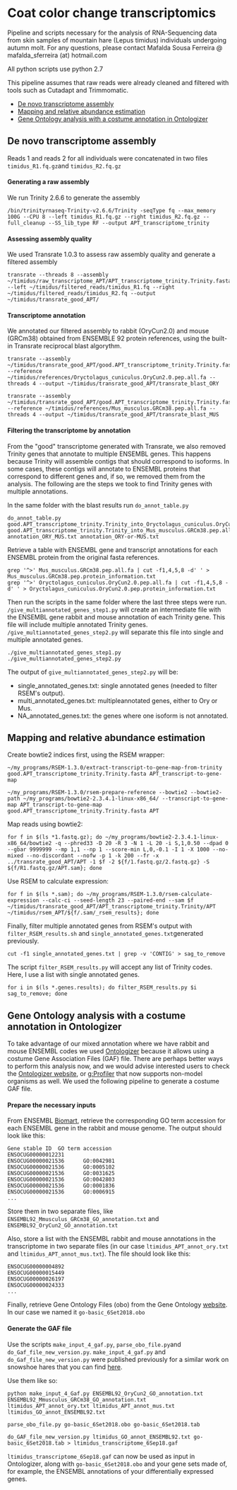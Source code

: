 # Coat color change transcriptomics
Pipeline and scripts necessary for the analysis of RNA-Sequencing data from skin samples of mountain hare (Lepus timidus) individuals undergoing autumn molt. For any questions, please contact Mafalda Sousa Ferreira @ mafalda_sferreira (at) hotmail.com

All python scripts use python 2.7

This pipeline assumes that raw reads were already cleaned and filtered with tools such as Cutadapt and Trimmomatic.

- [De novo transcriptome assembly](https://github.com/evochange/coat_color_change_transcriptomics/#de-novo-transcriptome-assembly)
- [Mapping and relative abundance estimation](https://github.com/evochange/coat_color_change_transcriptomics/#mapping-and-relative-abundance-estimation)
- [Gene Ontology analysis with a costume annotation in Ontologizer](https://github.com/evochange/coat_color_change_transcriptomics/blob/master/README.md#gene-ontology-analysis-with-a-costume-annotation-in-ontologizer)

## De novo transcriptome assembly
Reads 1 and reads 2 for all individuals were concatenated in two files ```timidus_R1.fq.gz```and ```timidus_R2.fq.gz```

#### Generating a raw assembly
We run Trinity 2.6.6 to generate the assembly

```
/bin/trinityrnaseq-Trinity-v2.6.6/Trinity -seqType fq --max_memory 100G --CPU 8 --left timidus_R1.fq.gz --right timidus_R2.fq.gz --full_cleanup --SS_lib_type RF --output APT_transcriptome_trinity
```

#### Assessing assembly quality
We used Transrate 1.0.3 to assess raw assembly quality and generate a filtered assembly

```
transrate --threads 8 --assembly ~/timidus/raw_transcriptome_APT/APT_transcriptome_trinity.Trinity.fasta --left ~/timidus/filtered_reads/timidus_R1.fq --right ~/timidus/filtered_reads/timidus_R2.fq --output ~/timidus/transrate_good_APT/
```

#### Transcriptome annotation
We annotated our filtered assembly to rabbit (OryCun2.0) and mouse (GRCm38) obtained from ENSEMBLE 92 protein references, using the built-in Transrate reciprocal blast algorythm.

```
transrate --assembly ~/timidus/transrate_good_APT/good.APT_transcriptome_trinity.Trinity.fasta --reference ~/timidus/references/Oryctolagus_cuniculus.OryCun2.0.pep.all.fa --threads 4 --output ~/timidus/transrate_good_APT/transrate_blast_ORY
```
```
transrate --assembly ~/timidus/transrate_good_APT/good.APT_transcriptome_trinity.Trinity.fasta --reference ~/timidus/references/Mus_musculus.GRCm38.pep.all.fa --threads 4 --output ~/timidus/transrate_good_APT/transrate_blast_MUS
```

#### Filtering the transcriptome by annotation
From the "good" transcriptome generated with Transrate, we also removed Trinity genes that annotate to multiple ENSEMBL genes. This happens because Trinity will assemble contigs that should correspond to isoforms. In some cases, these contigs will annotate to ENSEMBL proteins that correspond to different genes and, if so, we removed them from the analysis. The following are the steps we took to find Trinity genes with multiple annotations.

In the same folder with the blast results run ```do_annot_table.py```

```
do_annot_table.py good.APT_transcriptome_trinity.Trinity_into_Oryctolagus_cuniculus.OryCun2.0.pep.all.1.blast good.APT_transcriptome_trinity.Trinity_into_Mus_musculus.GRCm38.pep.all.1.blast annotation_ORY_MUS.txt annotation_ORY-or-MUS.txt
```

Retrieve a table with ENSEMBL gene and transcript annotations for each ENSEMBL protein from the original fasta references.

```
grep '^>' Mus_musculus.GRCm38.pep.all.fa | cut -f1,4,5,8 -d' ' > Mus_musculus.GRCm38.pep.protein_information.txt
grep '^>' Oryctolagus_cuniculus.OryCun2.0.pep.all.fa | cut -f1,4,5,8 -d' ' > Oryctolagus_cuniculus.OryCun2.0.pep.protein_information.txt
```
Then run the scripts in the same folder where the last three steps were run. ```/give_multiannotated_genes_step1.py``` will create an intermediate file with the ENSEMBL gene rabbit and mouse annotation of each Trinity gene. This file will include multiple annotated Trinity genes.  ```/give_multiannotated_genes_step2.py``` will separate this file into single and multiple annotated genes.
```
./give_multiannotated_genes_step1.py
./give_multiannotated_genes_step2.py
```
The output of ```give_multiannotated_genes_step2.py``` will be:

- single_annotated_genes.txt: single annotated genes (needed to filter RSEM's output).
- multi_annotated_genes.txt: multipleannotated genes, either to Ory or Mus.
- NA_annotated_genes.txt: the genes where one isoform is not annotated.

## Mapping and relative abundance estimation

Create bowtie2 indices first, using the RSEM wrapper:

```
~/my_programs/RSEM-1.3.0/extract-transcript-to-gene-map-from-trinity good.APT_transcriptome_trinity.Trinity.fasta APT_transcript-to-gene-map
```
```
~/my_programs/RSEM-1.3.0/rsem-prepare-reference --bowtie2 --bowtie2-path ~/my_programs/bowtie2-2.3.4.1-linux-x86_64/ --transcript-to-gene-map APT_transcript-to-gene-map good.APT_transcriptome_trinity.Trinity.fasta APT
```

Map reads using bowtie2:

```
for f in $(ls *1.fastq.gz); do ~/my_programs/bowtie2-2.3.4.1-linux-x86_64/bowtie2 -q --phred33 -D 20 -R 3 -N 1 -L 20 -i S,1,0.50 --dpad 0 --gbar 9999999 --mp 1,1 --np 1 --score-min L,0,-0.1 -I 1 -X 1000 --no-mixed --no-discordant --nofw -p 1 -k 200 --fr -x ../transrate_good_APT/APT -1 $f -2 ${f/1.fastq.gz/2.fastq.gz} -S ${f/R1.fastq.gz/APT.sam}; done
```

Use RSEM to calculate expression:
```
for f in $(ls *.sam); do ~/my_programs/RSEM-1.3.0/rsem-calculate-expression --calc-ci --seed-length 23 --paired-end --sam $f ~/timidus/transrate_good_APT/APT_transcriptome_trinity.Trinity/APT ~/timidus/rsem_APT/${f/.sam/_rsem_results}; done
```

Finally, filter multiple annotated genes from RSEM's output with ```filter_RSEM_results.sh``` and ```single_annotated_genes.txt```generated previously.

```
cut -f1 single_annotated_genes.txt | grep -v 'CONTIG' > sag_to_remove
```
The script ```filter_RSEM_results.py``` will accept any list of Trinity codes. Here, I use a list with single annotated genes.

```
for i in $(ls *.genes.results); do filter_RSEM_results.py $i sag_to_remove; done
```

## Gene Ontology analysis with a costume annotation in Ontologizer
To take advantage of our mixed annotation where we have rabbit and mouse ENSEMBL codes we used [Ontologizer](http://ontologizer.de/) because it allows using a costume Gene Association Files (GAF) file. There are perhaps better ways to perform this analysis now, and we would advise interested users to check the [Ontologizer website](http://ontologizer.de/), or [g:Profiler](https://biit.cs.ut.ee/gprofiler/gost) that now supports non-model organisms as well. We used the following pipeline to generate a costume GAF file.

#### Prepare the necessary inputs
From ENSEMBL [Biomart](https://www.ensembl.org/biomart/martview/ab1eb25c5409ef27a44f88d46e7448f9), retrieve the corresponding GO term accession for each ENSEMBL gene in the rabbit and mouse genome. The output should look like this:
```
Gene stable ID  GO term accession
ENSOCUG00000012231      
ENSOCUG00000021536      GO:0042981
ENSOCUG00000021536      GO:0005102
ENSOCUG00000021536      GO:0031625
ENSOCUG00000021536      GO:0042803
ENSOCUG00000021536      GO:0001836
ENSOCUG00000021536      GO:0006915
...
```

Store them in two separate files, like ```ENSEMBL92_Mmusculus_GRCm38_GO_annotation.txt``` and ```ENSEMBL92_OryCun2_GO_annotation.txt```

Also, store a list with the ENSEMBL rabbit and mouse annotations in the transcriptome in two separate files (in our case ```ltimidus_APT_annot_ory.txt``` and ```ltimidus_APT_annot_mus.txt```). The file should look like this:

```
ENSOCUG00000004892
ENSOCUG00000015449
ENSOCUG00000026197
ENSOCUG00000024333
...
```

Finally, retrieve Gene Ontology Files (obo) from the Gene Ontology [website](http://geneontology.org/). In our case we named it ```go-basic_6Set2018.obo```

#### Generate the GAF file
Use the scripts ```make_input_4_gaf.py```, ```parse_obo_file.py```and ```do_Gaf_file_new_version.py```. ```make_input_4_gaf.py``` and ```do_Gaf_file_new_version.py``` were published previously for a similar work on snowshoe hares that you can find [here](https://github.com/MafaldaSFerreira/Snowshoe-hare-transcriptome).

Use them like so:
```
python make_input_4_Gaf.py ENSEMBL92_OryCun2_GO_annotation.txt ENSEMBL92_Mmusculus_GRCm38_GO_annotation.txt ltimidus_APT_annot_ory.txt ltimidus_APT_annot_mus.txt ltimidus_GO_annot_ENSEMBL92.txt
```
```
parse_obo_file.py go-basic_6Set2018.obo go-basic_6Set2018.tab
```
```
do_GAF_file_new_version.py ltimidus_GO_annot_ENSEMBL92.txt go-basic_6Set2018.tab > ltimidus_transcriptome_6Sep18.gaf
```

```ltimidus_transcriptome_6Sep18.gaf``` can now be used as input in Ontologizer, along with ```go-basic_6Set2018.obo``` and your gene sets made of, for example, the ENSEMBL annotations of your differentially expressed genes. 


